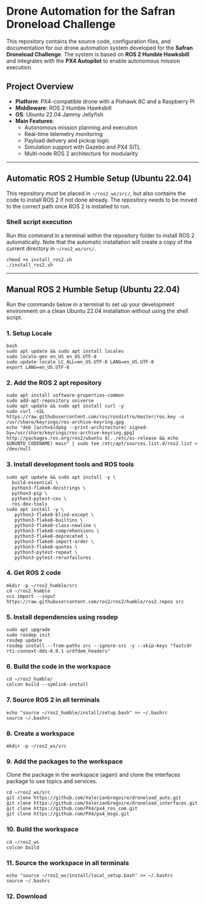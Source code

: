 # Drone Automation for the Safran Droneload Challenge

This repository contains the source code, configuration files, and documentation for our drone automation system developed for the **Safran Droneload Challenge**. The system is based on **ROS 2 Humble Hawksbill** and integrates with the **PX4 Autopilot** to enable autonomous mission execution.

## Project Overview

- **Platform**: PX4-compatible drone with a Pixhawk 6C and a Raspberry Pi
- **Middleware**: ROS 2 Humble Hawksbill
- **OS**: Ubuntu 22.04 Jammy Jellyfish
- **Main Features**:
  - Autonomous mission planning and execution
  - Real-time telemetry monitoring
  - Payload delivery and pickup logic
  - Simulation support with Gazebo and PX4 SITL
  - Multi-node ROS 2 architecture for modularity

---

## Automatic ROS 2 Humble Setup (Ubuntu 22.04)

This repository must be placed in `~/ros2_ws/src/`, but also contains the code to install ROS 2 if not done already. The repository needs to be moved to the correct path once ROS 2 is installed to run.

### Shell script execution

Run this command in a terminal within the repository folder to install ROS 2 automatically. Note that the automatic installation will create a copy of the current directory in `~/ros2_ws/src/`.

```shell
chmod +x install_ros2.sh
./install_ros2.sh
```

---

## Manual ROS 2 Humble Setup (Ubuntu 22.04)

Run the commands below in a terminal to set up your development environment on a clean Ubuntu 22.04 installation without using the shell script. 

### 1. Setup Locale

```shell
bash
sudo apt update && sudo apt install locales
sudo locale-gen en_US en_US.UTF-8
sudo update-locale LC_ALL=en_US.UTF-8 LANG=en_US.UTF-8
export LANG=en_US.UTF-8
```

### 2. Add the ROS 2 apt repository

```shell
sudo apt install software-properties-common
sudo add-apt-repository universe
sudo apt update && sudo apt install curl -y
sudo curl -sSL https://raw.githubusercontent.com/ros/rosdistro/master/ros.key -o /usr/share/keyrings/ros-archive-keyring.gpg
echo "deb [arch=$(dpkg --print-architecture) signed-by=/usr/share/keyrings/ros-archive-keyring.gpg] http://packages.ros.org/ros2/ubuntu $(. /etc/os-release && echo $UBUNTU_CODENAME) main" | sudo tee /etc/apt/sources.list.d/ros2.list > /dev/null
```

### 3. Install development tools and ROS tools

```shell
sudo apt update && sudo apt install -y \
  build-essential \
  python3-flake8-docstrings \
  python3-pip \
  python3-pytest-cov \
  ros-dev-tools
sudo apt install -y \
   python3-flake8-blind-except \
   python3-flake8-builtins \
   python3-flake8-class-newline \
   python3-flake8-comprehensions \
   python3-flake8-deprecated \
   python3-flake8-import-order \
   python3-flake8-quotes \
   python3-pytest-repeat \
   python3-pytest-rerunfailures
```

### 4. Get ROS 2 code

```shell
mkdir -p ~/ros2_humble/src
cd ~/ros2_humble
vcs import --input https://raw.githubusercontent.com/ros2/ros2/humble/ros2.repos src
```

### 5. Install dependencies using rosdep

```shell
sudo apt upgrade
sudo rosdep init
rosdep update
rosdep install --from-paths src --ignore-src -y --skip-keys "fastcdr rti-connext-dds-6.0.1 urdfdom_headers"
```

### 6. Build the code in the workspace

```shell
cd ~/ros2_humble/
colcon build --symlink-install
```

### 7. Source ROS 2 in all terminals
```shell
echo "source ~/ros2_humble/install/setup.bash" >> ~/.bashrc
source ~/.bashrc
```

### 8. Create a workspace
```shell
mkdir -p ~/ros2_ws/src
```

### 9. Add the packages to the workspace 
Clone the package in the workspace (again) and clone the interfaces package to use topics and services.

```shell
cd ~/ros2_ws/src
git clone https://github.com/ValerianGregoire/droneload_auto.git
git clone https://github.com/ValerianGregoire/droneload_interfaces.git
git clone https://github.com/PX4/px4_ros_com.git
git clone https://github.com/PX4/px4_msgs.git
```

### 10. Build the workspace
```shell
cd ~/ros2_ws
colcon build
```

### 11. Source the workspace in all terminals
```shell
echo "source ~/ros2_ws/install/local_setup.bash" >> ~/.bashrc
source ~/.bashrc
```

### 12. Download 
